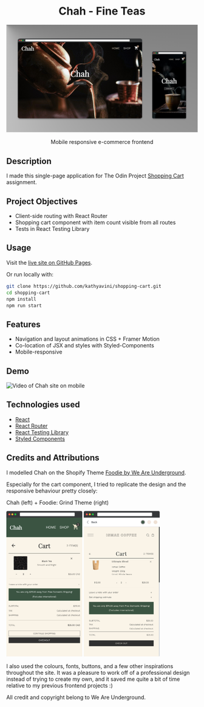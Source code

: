 <h1 align="center">Chah - Fine Teas</h1>

![Screenshot of Chah Homepage](chah.png)

<p align="center">
Mobile responsive e-commerce frontend
</p>

## Description
I made this single-page application for The Odin Project [Shopping Cart](https://www.theodinproject.com/lessons/nodejs-blog-api) assignment.

## Project Objectives
- Client-side routing with React Router
- Shopping cart component with item count visible from all routes
- Tests in React Testing Library


## Usage
Visit the [live site on GitHub Pages](https://kathyavini.github.io/shopping-cart/).

Or run locally with:
```bash
git clone https://github.com/kathyavini/shopping-cart.git
cd shopping-cart
npm install
npm run start
```

## Features
- Navigation and layout animations in CSS + Framer Motion
- Co-location of JSX and styles with Styled-Components
- Mobile-responsive

## Demo
<img src="chah.gif" width="200" height="375" alt="Video of Chah site on mobile" style="object-fit: cover"/>

## Technologies used
- [React](https://reactjs.org/)
- [React Router](https://reactrouter.com/en/main)
- [React Testing Library](https://testing-library.com/docs/react-testing-library/intro/)
- [Styled Components](https://styled-components.com/)


## Credits and Attributions
I modelled Chah on the Shopify Theme [Foodie by We Are Underground](https://themes.shopify.com/themes/foodie/styles/grind).

Especially for the cart component, I tried to replicate the design and the responsive behaviour pretty closely:

Chah (left) + Foodie: Grind Theme (right)

<img src="chah-cart.png" width="200" alt="Screenshot of Chah shopping cart"/>
<img src="grind-foodie.png" width="200" alt="Screenshot of Foodie Shopify Theme shopping bag"/>

I also used the colours, fonts, buttons, and a few other inspirations throughout the site. It was a pleasure to work off of a professional design instead of trying to create my own, and it saved me quite a bit of time relative to my previous frontend projects :)

All credit and copyright belong to We Are Underground.

